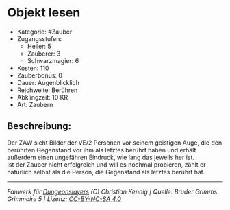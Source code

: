 # Objekt lesen  
- Kategorie: #Zauber  
- Zugangsstufen:  
  - Heiler: 5  
  - Zauberer: 3  
  - Schwarzmagier: 6  
- Kosten: 110  
- Zauberbonus: 0  
- Dauer: Augenblicklich  
- Reichweite: Berühren  
- Abklingzeit: 10 KR  
- Art: Zaubern     

## Beschreibung:
Der ZAW sieht Bilder der VE/2 Personen vor seinem geistigen Auge, die den berührten Gegenstand vor ihm als letztes berührt haben und erhält außerdem einen ungefähren Eindruck, wie lang das jeweils her ist.<br>Ist der Zauber nicht erfolgreich und will es nochmal probieren, zählt er natürlich selbst als die Person, die Gegenstand als letztes berührt hat.


___
*Fanwerk für [Dungeonslayers](https://www.dungeonslayers.net/) (C) Christian Kennig | Quelle: Bruder Grimms Grimmoire 5 | Lizenz: [CC-BY-NC-SA 4.0](https://creativecommons.org/licenses/by-nc-sa/4.0/deed.de)*